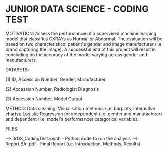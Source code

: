 # JUNIOR DATA SCIENCE - CODING TEST 

MOTIVATION: Assess the performance of a supervised machine learning model that classifies CXRAYs as Normal or Abnormal. The evaluation will be based on two characteristics: patient's gender and image manufacturer (i.e. brand capturing the image). A successful end of this project will result in concluding on the accuracy of the model varying across gender and manufacturers. 

DATASETS: 

(1) ID, Accession Number, Gender, Manufacturer 

(2) Accession Number, Radiologist Diagnosis 

(3) Accession Number, Model Output 

METHOD: Data cleaning; Visualisation methods (i.e. barplots, interactive charts); Logistic Regression for independent (i.e. gender and manufacturer) and dependent (i.e. model's performance) categorical variables. 

FILES: 

--> JrDS_CodingTest.ipynb - Python code to run the analysis 
--> Report.BAI.pdf - Final Report (i.e. Introduction, Methods, Results) 
